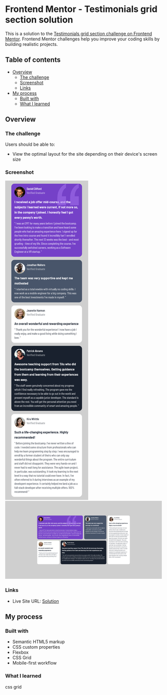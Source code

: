 # Frontend Mentor - Testimonials grid section solution

This is a solution to the [Testimonials grid section challenge on Frontend Mentor](https://www.frontendmentor.io/challenges/testimonials-grid-section-Nnw6J7Un7). Frontend Mentor challenges help you improve your coding skills by building realistic projects.

## Table of contents

- [Overview](#overview)
  - [The challenge](#the-challenge)
  - [Screenshot](#screenshot)
  - [Links](#links)
- [My process](#my-process)
  - [Built with](#built-with)
  - [What I learned](#what-i-learned)

## Overview

### The challenge

Users should be able to:

- View the optimal layout for the site depending on their device's screen size

### Screenshot

![mobile](./public/mobile.png)
![desktop](./public/desktop.png)

### Links

- Live Site URL: [Solution](https://piojosistematico.github.io/fem-testimonials-grid-section-main/)

## My process

### Built with

- Semantic HTML5 markup
- CSS custom properties
- Flexbox
- CSS Grid
- Mobile-first workflow

### What I learned

css grid
